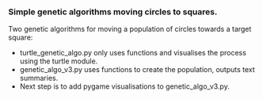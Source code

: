 ### Simple genetic algorithms moving circles to squares.

Two genetic algorithms for moving a population of circles towards a target square:

- turtle_genetic_algo.py only uses functions and visualises the process using the turtle module.
- genetic_algo_v3.py uses functions to create the population, outputs text summaries. 
- Next step is to add pygame visualisations to genetic_algo_v3.py. 
